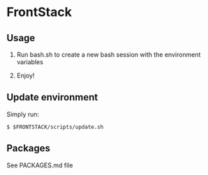 # FrontStack

## Usage
 
1. Run bash.sh to create a new bash session with the environment variables

2. Enjoy!

## Update environment

Simply run:

```shell
$ $FRONTSTACK/scripts/update.sh
```

## Packages

See PACKAGES.md file
